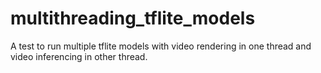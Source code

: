 # multithreading_tflite_models

A test to run multiple tflite models with video rendering in one thread and video inferencing in other thread.
